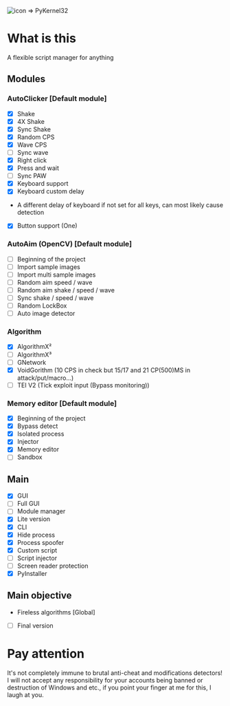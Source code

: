 ![icon](https://github.com/SmaamX/PyKernel32/assets/90418723/d700b481-5158-43f1-88bd-62f5535cdbcd) => PyKernel32
# What is this
A flexible script manager for anything
## Modules
### AutoClicker [Default module]
- [X] Shake
- [X] 4X Shake
- [X] Sync Shake
- [X] Random CPS
- [X] Wave CPS
- [ ] Sync wave
- [X] Right click
- [X] Press and wait
- [ ] Sync PAW
- [X] Keyboard support
- [X] Keyboard custom delay
-    A different delay of keyboard if not set for all keys, can most likely cause detection
- [X] Button support (One)
### AutoAim (OpenCV) [Default module]
- [ ] Beginning of the project
- [ ] Import sample images
- [ ] Import multi sample images
- [ ] Random aim speed / wave
- [ ] Random aim shake / speed / wave
- [ ] Sync shake / speed / wave
- [ ] Random LockBox
- [ ] Auto image detector
### Algorithm
- [X] AlgorithmX²
- [ ] AlgorithmX³
- [ ] GNetwork
- [X] VoidGorithm (10 CPS in check but 15/17 and 21 CP(500)MS in attack/put/macro...)
- [ ] TEI V2 (Tick exploit input (Bypass monitoring))
### Memory editor [Default module]
- [X] Beginning of the project
- [X] Bypass detect
- [X] Isolated process
- [X] Injector
- [X] Memory editor
- [ ] Sandbox

## Main
- [X] GUI
- [ ] Full GUI
- [ ] Module manager
- [X] Lite version
- [X] CLI
- [X] Hide process
- [X] Process spoofer
- [X] Custom script
- [ ] Script injector
- [ ] Screen reader protection
- [X] PyInstaller

## Main objective
+ Fireless algorithms [Global]
- [ ] Final version

# Pay attention
It's not completely immune to brutal anti-cheat and modifications detectors!
I will not accept any responsibility for your accounts being banned or destruction of Windows and etc., if you point your finger at me for this, I laugh at you.
